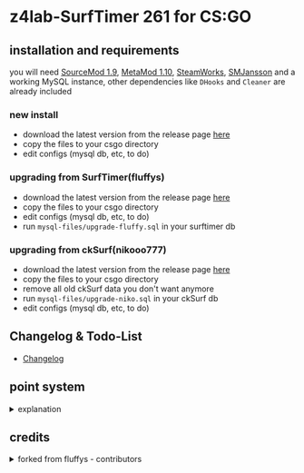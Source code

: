 # z4lab-SurfTimer 261 for CS:GO

## installation and requirements
you will need [SourceMod 1.9](https://www.sourcemod.net/downloads.php?branch=stable), [MetaMod 1.10](https://www.sourcemm.net/downloads.php/?branch=stable), [SteamWorks](https://forums.alliedmods.net/showthread.php?t=229556), [SMJansson](https://forums.alliedmods.net/showthread.php?t=184604) and a working MySQL instance, other dependencies like `DHooks` and `Cleaner` are already included

### new install

*   download the latest version from the release page [here](https://github.com/totles/z4lab-surftimer/releases/latest)
*   copy the files to your csgo directory
*   edit configs (mysql db, etc, to do)

### upgrading from SurfTimer(fluffys)

*   download the latest version from the release page [here](https://github.com/totles/z4lab-surftimer/releases/latest)
*   copy the files to your csgo directory
*   edit configs (mysql db, etc, to do)
*   run `mysql-files/upgrade-fluffy.sql` in your surftimer db

### upgrading from ckSurf(nikooo777)

*   download the latest version from the release page [here](https://github.com/totles/z4lab-surftimer/releases/latest)
*   copy the files to your csgo directory
*   remove all old ckSurf data you don't want anymore
*   run `mysql-files/upgrade-niko.sql` in your ckSurf db
*   edit configs (mysql db, etc, to do)

## Changelog & Todo-List

*   [Changelog](https://github.com/totles/z4lab-surftimer/blob/master/CHANGELOG.md) 

## point system
<details>
  <summary>explanation</summary> 
  
The points system has seen a massive overhaul from the original ckSurf; it is now a percentile tiered system. Points are now distributed in two ways: (1) map completion, and (2) map ranking. Map completion points will be given to all players who complete a specific and are dependent on the tier.
* Tier 1: 25
* Tier 2: 50
* Tier 3: 100
* Tier 4: 200
* Tier 5: 400
* Tier 6: 600

Map ranking points are dependent upon the individuals ranking on the map. This is done firstly by calculation of the WR points for the map. WR points per tier are calculated as follows:
* Tier 1: WR = (1.75 * Number of Completes) / 6
* Tier 2: WR = (2.8 * Number of Completes) / 5
* Tier 3: WR = MAX(350, (3.5 * Number of Completes) / 4)
* Tier 4: WR = MAX(400, (5.74 * Number of Completes) / 4)
* Tier 5: WR = MAX(500, (7 * Number of Completes) / 4)
* Tier 6: WR = MAX(600, (14 * Number of Completes) / 4)

Once the WR points are calculated the top 10 are points are calculated by multiplying the WR points by a factor. These factors are:
* Rank 2 = WR * 0.8
* Rank 3 = WR * 0.75
* Rank 4 = WR * 0.7
* Rank 5 = WR * 0.65
* Rank 6 = WR * 0.6
* Rank 7 = WR * 0.55
* Rank 8 = WR * 0.5
* Rank 9 = WR * 0.45
* Rank 10 = WR * 0.4

Players who are not in the top 10 but are above the 50th percentile in map ranking will be sorted into 5 groups – with each higher group giving proportionally more points. These groups and their point distribution are as follows:
* Group 1 (top 3.125%) = WR * 0.25
* Group 2 (top 6.25%) = (Group 1) / 1.5
* Group 3 (top 12.5%) = (Group 2) / 1.5
* Group 4 (top 25%) = (Group 3) / 1.5
* Group 5 (top 50%) = (Group 4) / 1.5

Take surf_aircontrol_nbv for example: (You can use sm_mi to see this menu)
<img src="http://puu.sh/ykaR8/7520a6b0d6.jpg" width="372" height="469" />

###### Credit to NDiamond for theory crafting this point system, I just implemented his idea
  
</details>

## credits
<details>
  <summary>forked from fluffys - contributors</summary> 
  
*   Jonitaikaponi - Original ckSurf creator
*   nikooo777 - ckSurf 1.19 Fork
*   <a href="http://steamcommunity.com/id/fluffystko/">fluffys</a>
*   Jakeey802
*   Grandpa Goose
  
</details>
